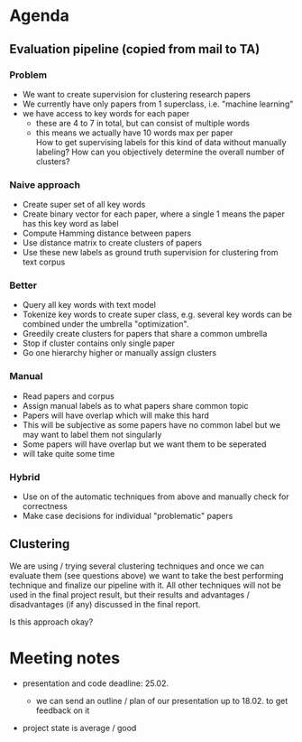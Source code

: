 # Agenda

## Evaluation pipeline (copied from mail to TA)

### Problem
- We want to create supervision for clustering research papers
- We currently have only papers from 1 superclass, i.e. "machine learning"
- we have access to key words for each paper
    - these are 4 to 7 in total, but can consist of multiple words
    - this means we actually have 10 words max per paper  
How to get supervising labels for this kind of data without manually labeling? How can you objectively determine the overall number of clusters?

### Naive approach
- Create super set of all key words
- Create binary vector for each paper, where a single 1 means the paper has this key word as label
- Compute Hamming distance between papers
- Use distance matrix to create clusters of papers
- Use these new labels as ground truth supervision for clustering from text corpus

### Better
- Query all key words with text model
- Tokenize key words to create super class, e.g. several key words can be combined
under the umbrella "optimization".
- Greedily create clusters for papers that share a common umbrella
- Stop if cluster contains only single paper
- Go one hierarchy higher or manually assign clusters

### Manual 
- Read papers and corpus
- Assign manual labels as to what papers share common topic
- Papers will have overlap which will make this hard
- This will be subjective as some papers have no common label but we may want to label them not singularly
- Some papers will have overlap but we want them to be seperated
- will take quite some time


### Hybrid
- Use on of the automatic techniques from above and manually check for correctness
- Make case decisions for individual "problematic" papers

## Clustering 
We are using / trying several clustering techniques and once we can evaluate them (see questions above) we want to take the best performing technique and finalize our pipeline with it. All other techniques will not be used in the final project result, but their results and advantages / disadvantages (if any) discussed in the final report.

Is this approach okay?


# Meeting notes

- presentation and code deadline: 25.02.
  - we can send an outline / plan of our presentation up to 18.02. to get feedback on it

- project state is average / good
